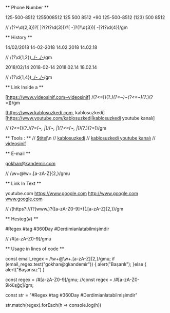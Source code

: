 ** Phone Number **

125-500-8512
1255008512
125 500 8512
+90 125-500-8512
(123) 500 8512

// /(?<areaCode>\+\d{2,3})?[ ]?\(?(?<operator>\d{3})\)?[ -]?(?<mainNumber>\d{3})[ -]?(?<Number>\d{4})/gm

** History **

14/02/2018
14-02-2018
14.02.2018
14.02.18

// /(?<dayNumber>\d{1,2})[ \.\/\-](?<monthNumber>\d{1,2})[ \.\/\-](?<yearNumber>\d{1,4})/gm

2018/02/14
2018-02-14
2018.02.14
18.02.14

// /(?<yearNumber>\d{1,4})[ \.\/\-](?<monthNumber>\d{1,2})[ \.\/\-](?<dayNumber>\d{1,2})/gm


** Link Inside a **

[https://www.videosinif.com~videosinif]
/(?<=\[)(?<url>.*)(?=~)~(?<=~)(?<titel>.*)(?=\])/gm

[https://www.kablosuzkedi.com, kablosuzkedi]
[https://www.youtube.com/kablosuzkedi|kablosuzkedi youtube kanalı] 

// (?<=\[)(?<url>.*)(?=[~, \|])[~, \|](?<=[~, \|])(?<titel>.*)(?=\])/gm

** Tools : **
// <a href="$url">$titel</a>\n
// <a href="https://www.kablosuzkedi.com">kablosuzkedi</a>
// <a href="https://www.youtube.com/kablosuzkedi">kablosuzkedi youtube kanalı</a>
// <a href="https://www.videosinif.com">videosinif</a>


** E-mail **

gokhan@kandemir.com

// /\w+@\w+\.[a-zA-Z]{2,}/gmu


** Link In Text **

youtube.com
https://www.google.com
http://www.google.com
www.google.com

// /(https?:\/\/)?(www\.)?([a-zA-Z0-9]+)(\.[a-zA-Z]{2,})/gm


** Hesteg(#) **

#Regex
#tag
#360Day
#Derdimianlatabilmişimdir

// /#[a-zA-Z0-9]/gmu


** Usage in lines of code **

const email_regex = /\w+@\w+\.[a-zA-Z]{2,}/gmu;
if (email_regex.test("gokhan@gkandemir")) {
    alert("Başarılı");
}else {
    alert("Başarısız")
}

const regex = /#[a-zA-Z0-9]/gmu;
//const regex = /#[a-zA-Z0-9iöüşğç]/gm;

const str = "#Regex #tag #360Day #Derdimianlatabilmişimdir"

str.match(regex).forEach(h => console.log(h))
